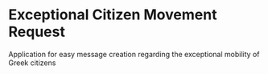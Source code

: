 # Exceptional Citizen Movement Request
Application for easy message creation regarding the exceptional mobility of Greek citizens
